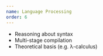 ```yaml
---
name: Language Processing
order: 6
---
```

- Reasoning about syntax
- Multi-stage compilation
- Theoretical basis (e.g. λ-calculus)
